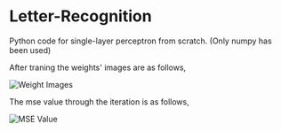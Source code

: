 # Letter-Recognition
Python code for single-layer perceptron from scratch. (Only numpy has been used)

After traning the weights' images are as follows,

![Weight Images](https://user-images.githubusercontent.com/48417171/76655964-9992ad00-657f-11ea-9d82-c8547b91bd4b.png)

The mse value through the iteration is as follows, 

![MSE Value](https://user-images.githubusercontent.com/48417171/76656045-d363b380-657f-11ea-9d24-9c3acfd60617.png)
